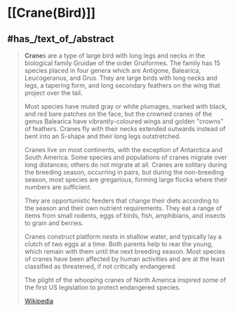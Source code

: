 
# [[Crane(Bird)]] 


## #has_/text_of_/abstract 

> **Crane**s are a type of large bird with long legs and necks in the biological family Gruidae of the order Gruiformes. 
> The family has 15 species placed in four genera which are Antigone, Balearica, Leucogeranus, and Grus. 
> They are large birds with long necks and legs, a tapering form, 
> and long secondary feathers on the wing that project over the tail. 
> 
> Most species have muted gray or white plumages, marked with black, and red bare patches on the face, 
> but the crowned cranes of the genus Balearica have vibrantly-coloured wings and golden "crowns" of feathers. 
> Cranes fly with their necks extended outwards instead of bent into an S-shape and their long legs outstretched.
>
> Cranes live on most continents, with the exception of Antarctica and South America. Some species and populations of cranes migrate over long distances; others do not migrate at all. Cranes are solitary during the breeding season, occurring in pairs, but during the non-breeding season, most species are gregarious, forming large flocks where their numbers are sufficient.
>
> They are opportunistic feeders that change their diets according to the season and their own nutrient requirements. 
> They eat a range of items from small rodents, eggs of birds, fish, amphibians, and insects to grain and berries. 
> 
> Cranes construct platform nests in shallow water, and typically lay a clutch of two eggs at a time. 
> Both parents help to rear the young, which remain with them until the next breeding season. 
> Most species of cranes have been affected by human activities and are at the least classified as threatened, 
> if not critically endangered. 
> 
> The plight of the whooping cranes of North America 
> inspired some of the first US legislation to protect endangered species.
>
> [Wikipedia](https://en.wikipedia.org/wiki/Crane%20(bird)) 


